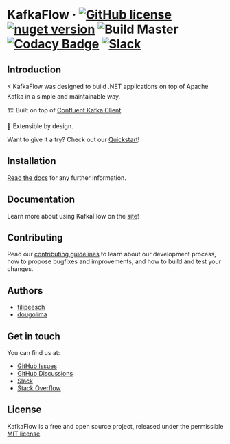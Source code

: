 # KafkaFlow &middot; [![GitHub license](https://img.shields.io/badge/license-MIT-blue.svg)](https://github.com/farfetch/kafkaflow/blob/main/LICENSE) [![nuget version](https://img.shields.io/nuget/v/KafkaFlow.svg?style=flat)](https://www.nuget.org/packages/KafkaFlow/) ![Build Master](https://github.com/Farfetch/kafkaflow/workflows/Build/badge.svg?branch=master) [![Codacy Badge](https://api.codacy.com/project/badge/Grade/49878b337fde46839c5f08051c2ba098)](https://app.codacy.com/gh/Farfetch/kafkaflow?utm_source=github.com&utm_medium=referral&utm_content=Farfetch/kafkaflow&utm_campaign=Badge_Grade_Dashboard) [![Slack](https://img.shields.io/badge/slack-@kafkaflow-green.svg?logo=slack)](https://join.slack.com/t/kafkaflow/shared_invite/zt-puihrtcl-NnnylPZloAiVlQfsw~RD6Q)

## Introduction

⚡️ KafkaFlow was designed to build .NET applications on top of Apache Kafka in a simple and maintainable way.

🏗 Built on top of [Confluent Kafka Client](https://github.com/confluentinc/confluent-kafka-dotnet).

🔌 Extensible by design.

Want to give it a try? Check out our [Quickstart](https://farfetch.github.io/kafkaflow/docs/getting-started/create-your-first-application)!

## Installation

[Read the docs](https://farfetch.github.io/kafkaflow/docs/getting-started/installation) for any further information.

## Documentation

Learn more about using KafkaFlow on the [site](https://farfetch.github.io/kafkaflow/docs/)!

## Contributing

Read our [contributing guidelines](CONTRIBUTING.md) to learn about our development process, how to propose bugfixes and improvements, and how to build and test your changes.

## Authors

-   [filipeesch](https://github.com/filipeesch)
-   [dougolima](https://github.com/dougolima)

## Get in touch

You can find us at:

-   [GitHub Issues](https://github.com/Farfetch/kafkaflow/issues)
-   [GitHub Discussions](https://github.com/Farfetch/kafkaflow/discussions)
-   [Slack](https://join.slack.com/t/kafkaflow/shared_invite/zt-puihrtcl-NnnylPZloAiVlQfsw~RD6Q)
-   [Stack Overflow](https://stackoverflow.com/questions/tagged/kafkaflow)

## License

KafkaFlow is a free and open source project, released under the permissible [MIT license](LICENSE).

